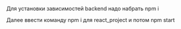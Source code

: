 Для установки зависимостей backend надо набрать npm i

Далее ввести команду npm i для react_project и потом npm start 